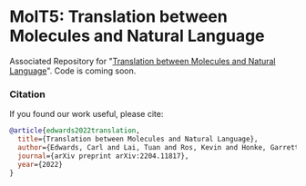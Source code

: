 # MolT5: Translation between Molecules and Natural Language
Associated Repository for "[Translation between Molecules and Natural Language](https://arxiv.org/abs/2204.11817)". Code is coming soon.





### Citation
If you found our work useful, please cite:
```bibtex
@article{edwards2022translation,
  title={Translation between Molecules and Natural Language},
  author={Edwards, Carl and Lai, Tuan and Ros, Kevin and Honke, Garrett and Ji, Heng},
  journal={arXiv preprint arXiv:2204.11817},
  year={2022}
}
```
